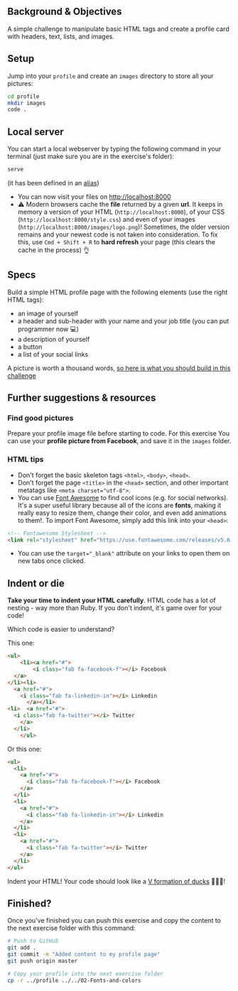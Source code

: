 ## Background & Objectives

A simple challenge to manipulate basic HTML tags and create a profile card with headers, text, lists, and images.

## Setup

Jump into your `profile` and create an `images` directory to store all your pictures:

```bash
cd profile
mkdir images
code .
```

## Local server

You can start a local webserver by typing the following command in your terminal (just make sure you are in the exercise's folder):

```bash
serve
```

(it has been defined in an [alias](https://github.com/lewagon/dotfiles/blob/f894306fd81502f1fe513dd253e3129f4b56874d/aliases#L7))

- You can now visit your files on [http://localhost:8000](http://localhost:8000)
- ⚠️ Modern browsers cache the **file** returned by a given **url**. It keeps in memory a version of your HTML (`http://localhost:8000`), of your CSS (`http://localhost:8000/style.css`) and even of your images (`http://localhost:8000/images/logo.png`)! Sometimes, the older version remains and your newest code is not taken into consideration. To fix this, use `Cmd + Shift + R` to **hard refresh** your page (this clears the cache in the process) 👌

## Specs

Build a simple HTML profile page with the following elements (use the right HTML tags):

- an image of yourself
- a header and sub-header with your name and your job title (you can put programmer now 💻)
- a description of yourself
- a button
- a list of your social links

A picture is worth a thousand words, [so here is what you should build in this challenge](https://lewagon.github.io/html-css-challenges/01-profile-content-new/)

## Further suggestions & resources

### Find **good** pictures

Prepare your profile image file before starting to code. For this exercise You can use your **profile picture from Facebook**, and save it in the `images` folder.

### HTML tips

- Don't forget the basic skeleton tags `<html>`, `<body>`, `<head>`.
- Don't forget the page `<title>` in the `<head>` section, and other important metatags like `<meta charset="utf-8">`.
- You can use [Font Awesome](https://fontawesome.com/icons) to find cool icons (e.g. for social networks). It's a super useful library because all of the icons are **fonts**, making it really easy to resize them, change their color, and even add animations to them!. To import Font Awesome, simply add this link into your `<head>`:

```html
<!-- Fontawesome Stylesheet -->
<link rel="stylesheet" href="https://use.fontawesome.com/releases/v5.6.3/css/all.css">
```

- You can use the `target="_blank"` attribute on your links to open them on new tabs once clicked.

## Indent or die

**Take your time to indent your HTML carefully**. HTML code has a lot of nesting - way more than Ruby. If you don't indent, it's game over for your code!

Which code is easier to understand?

This one:

```html
<ul>
    <li><a href="#">
        <i class="fab fa-facebook-f"></i> Facebook
  </a>
</li><li>
  <a href="#">
    <i class="fab fa-linkedin-in"></i> Linkedin
      </a></li>
<li>  <a href="#">
  <i class="fab fa-twitter"></i> Twitter
    </a>
  </li>
    </ul>
```

Or this one:

```html
<ul>
  <li>
    <a href="#">
      <i class="fab fa-facebook-f"></i> Facebook
    </a>
  </li>
  <li>
    <a href="#">
      <i class="fab fa-linkedin-in"></i> Linkedin
    </a>
  </li>
  <li>
    <a href="#">
      <i class="fab fa-twitter"></i> Twitter
    </a>
  </li>
</ul>
```

Indent your HTML! Your code should look like a [V formation of ducks](https://upload.wikimedia.org/wikipedia/commons/0/0b/Eurasian_Cranes_migrating_to_Meyghan_Salt_Lake.jpg) 🦆🦆🦆!

## Finished?

Once you've finished you can push this exercise and copy the content to the next exercise folder with this command:

```bash
# Push to GitHub
git add .
git commit -m "Added content to my profile page"
git push origin master

# Copy your profile into the next exercise folder
cp -r ../profile ../../02-Fonts-and-colors
```
